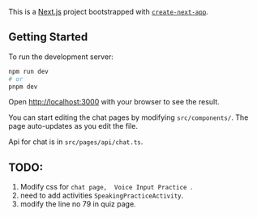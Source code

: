 This is a [Next.js](https://nextjs.org) project bootstrapped with [`create-next-app`](https://nextjs.org/docs/app/api-reference/cli/create-next-app).

## Getting Started

To run the development server:

```bash
npm run dev
# or
pnpm dev

```

Open [http://localhost:3000](http://localhost:3000) with your browser to see the result.

You can start editing the chat pages by modifying `src/components/`. The page auto-updates as you edit the file.

Api for chat is in `src/pages/api/chat.ts`. 

## TODO:
1. Modify css for `chat page,  Voice Input Practice `.
2. need to add activities `SpeakingPracticeActivity`.
3. modify the line no 79 in quiz page.
